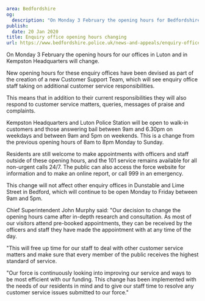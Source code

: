 ```yaml
area: Bedfordshire
og:
  description: "On Monday 3 February the opening hours for Bedfordshire Police\u2019s Enquiry Offices in Luton and in Kempston Headquarters will change."
publish:
  date: 20 Jan 2020
title: Enquiry office opening hours changing
url: https://www.bedfordshire.police.uk/news-and-appeals/enquiry-office-opening-hours-jan20
```

On Monday 3 February the opening hours for our offices in Luton and in Kempston Headquarters will change.

New opening hours for these enquiry offices have been devised as part of the creation of a new Customer Support Team, which will see enquiry office staff taking on additional customer service responsibilities.

This means that in addition to their current responsibilities they will also respond to customer service matters, queries, messages of praise and complaints.

Kempston Headquarters and Luton Police Station will be open to walk-in customers and those answering bail between 9am and 6.30pm on weekdays and between 9am and 5pm on weekends. This is a change from the previous opening hours of 8am to 8pm Monday to Sunday.

Residents are still welcome to make appointments with officers and staff outside of these opening hours, and the 101 service remains available for all non-urgent calls 24/7. The public can also access the force website for information and to make an online report, or call 999 in an emergency.

This change will not affect other enquiry offices in Dunstable and Lime Street in Bedford, which will continue to be open Monday to Friday between 9am and 5pm.

Chief Superintendent John Murphy said: "Our decision to change the opening hours came after in-depth research and consultation. As most of our visitors attend pre-booked appointments, they can be received by the officers and staff they have made the appointment with at any time of the day.

"This will free up time for our staff to deal with other customer service matters and make sure that every member of the public receives the highest standard of service.

"Our force is continuously looking into improving our service and ways to be most efficient with our funding. This change has been implemented with the needs of our residents in mind and to give our staff time to resolve any customer service issues submitted to our force."
